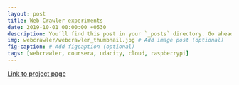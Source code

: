 ```yaml
---
layout: post
title: Web Crawler experiments
date: 2019-10-01 00:00:00 +0530
description: You’ll find this post in your `_posts` directory. Go ahead and edit it and re-build the site to see your changes. # Add post description (optional)
img: webcrawler/webcrawler_thumbnail.jpg # Add image post (optional)
fig-caption: # Add figcaption (optional)
tags: [webcrawler, coursera, udacity, cloud, raspberrypi]
---
```


[Link to project page](https://nirmalya123.github.io/web_crawler/)